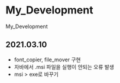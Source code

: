 # My_Development
My_Development


## 2021.03.10
 - font_copier, file_mover 구현
 - 자바에서 .msi 파일을 실행이 안되는 오류 발생
 - msi > exe로 바꾸기

